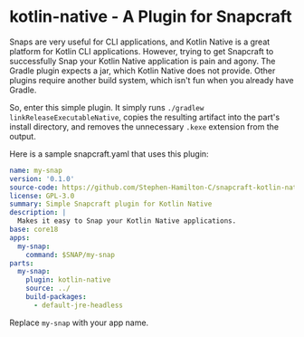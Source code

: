 # kotlin-native - A Plugin for Snapcraft
Snaps are very useful for CLI applications, and Kotlin Native is a great platform for Kotlin CLI applications.
However, trying to get Snapcraft to successfully Snap your Kotlin Native application is pain and agony.
The Gradle plugin expects a jar, which Kotlin Native does not provide.
Other plugins require another build system, which isn't fun when you already have Gradle.

So, enter this simple plugin. It simply runs `./gradlew linkReleaseExecutableNative`,
copies the resulting artifact into the part's install directory,
and removes the unnecessary `.kexe` extension from the output.

Here is a sample snapcraft.yaml that uses this plugin:

```yml
name: my-snap
version: '0.1.0'
source-code: https://github.com/Stephen-Hamilton-C/snapcraft-kotlin-native
license: GPL-3.0
summary: Simple Snapcraft plugin for Kotlin Native
description: |
  Makes it easy to Snap your Kotlin Native applications.
base: core18
apps:
  my-snap:
    command: $SNAP/my-snap
parts:
  my-snap:
    plugin: kotlin-native
    source: ../
    build-packages:
      - default-jre-headless
```

Replace `my-snap` with your app name.

